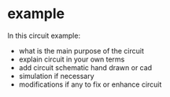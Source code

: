 # example

In this circuit example:

- what is the main purpose of the circuit
- explain circuit in your own terms
- add circuit schematic hand drawn or cad
- simulation if necessary
- modifications if any to fix or enhance circuit